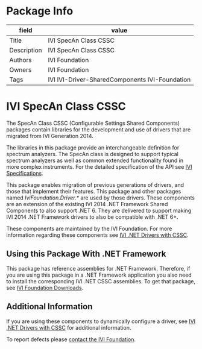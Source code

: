 # Package Info

|field   | value |
|---     |  ---  |
|Title   | IVI SpecAn Class CSSC |
|Description |IVI SpecAn Class CSSC |
|Authors |  IVI Foundation |
|Owners  | IVI Foundation |
|Tags    | IVI IVI-Driver-SharedComponents IVI-Foundation |

<!-- Following MD is the README.MD file -->
# IVI SpecAn Class CSSC

The SpecAn Class CSSC (Configurable Settings Shared Components) packages contain libraries for the development and use of drivers that are migrated from IVI Generation 2014.

The libraries in this package provide an interchangeable definition for spectrum analyzers. The SpecAn class is designed to support typical spectrum analyzers as well as common extended functionality found in more complex instruments.  For the detailed specification of the API see [IVI Specifications](https://www.ivifoundation.org/specifications/default.html).

This package enables migration of previous generations of drivers, and those that implement their features.  This package and other packages named *IviFoundation.Driver.\** are used by those drivers. These components are an extension of the existing IVI 2014 .NET Framework Shared Components to also support .NET 6. They are delivered to support making IVI 2014 .NET Framework drivers to also be compatible with .NET 6+.

These components are maintained by the IVI Foundation.  For more information regarding these components see [IVI .NET Drivers with CSSC](https://github.com/IviFoundation/IviDrivers/blob/main/Documentation/IviDotNetDriversWithCSSharedComponents.md).

## Using this Package With .NET Framework

This package has reference assemblies for .NET Framework.  Therefore, if you are using this package in a .NET Framework application you also need to install the corresponding IVI .NET CSSC assemblies.  To get that package, see [IVI Foundation Downloads](https://ivifoundation.org/downloads/default.html).

## Additional Information

If you are using these components to dynamically configure a driver, see [IVI .NET Drivers with CSSC](https://github.com/IviFoundation/IviDrivers/blob/main/Documentation/IviDotNetDriversWithCSSharedComponents.md) for additional information.

To report defects please [contact the IVI Foundation](https://ivifoundation.org/contact.html).

